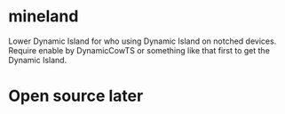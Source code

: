 # mineland
Lower Dynamic Island for who using Dynamic Island on notched devices. Require enable by DynamicCowTS or something like that first to get the Dynamic Island.

# Open source later
